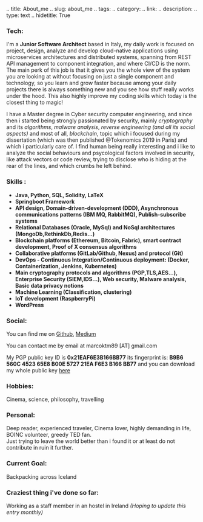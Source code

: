 
.. title: About_me
.. slug: about_me
.. tags:
.. category:
.. link:
.. description:
.. type: text
.. hidetitle: True


### __Tech__:
I'm a __Junior Software Architect__ based in Italy, my daily work is focused on project, design, analyze and develop cloud-native applications using  microservices architectures and distributed systems, spanning from REST API management to component integration, and where CI/CD is the norm. The main perk of this job is that it gives you the whole view of the system you are looking at without focusing on just a single component and technology, so you learn and grow faster because among your daily projects there is always something new and you see how stuff really works under the hood. This also highly improve my coding skills which today is the closest thing to magic!
</br>

I have a Master degree in Cyber security computer engineering, and since then i started being strongly passionated by security, mainly _cryptography_ and its _algorithms_, _malware analysis_, _reverse engineering (and all its social aspects)_  and most of all, _blockchain_, topic which i focused during my dissertation (which was then published @Tokenomics 2019 in Paris) and which i  particularly care of. I find human being really interesting and i like to analyze the social behaviours and psycological factors involved in security, like attack vectors or code review, trying to disclose who is hiding at the rear of the lines, and which crumbs he left behind.

### __Skills__ :</br>

<!-- dividerlo in my stack for work e my personal projects, working in progress stack ? -->
* __Java, Python, SQL, Solidity,  LaTeX__
* __Springboot Framework__
* __API design, Domain-driven-development (DDD), Asynchronous communications patterns (IBM MQ, RabbitMQ), Publish-subscribe systems__
* __Relational Databases (Oracle, MySql) and NoSql architectures (MongoDb,RethinkDb,Redis...)__
* __Blockchain platforms (Ethereum, Bitcoin, Fabric), smart contract development, Proof of X consensus algorithms__
* __Collaborative platforms (GitLab/Github, Nexus) and protocol (Git)__
* __DevOps - Continuous Integration/Continuous deployment: (Docker, Containerization, Jenkins, Kubernetes)__
* __Main cryptography protocols and algorithms (PGP,TLS,AES...), Enterprise Security (SIEM,IDS...), Web security, Malware analysis, Basic data privacy notions__
* __Machine Learning (Classification, clustering)__
* __IoT development (RaspberryPi)__
* __WordPress__



<!--

## __Projects__:
## RethinkDb: Loaded the Yelp! open dataset on several distributed machines leveraging horizontal sharding and practicing on ACK severity, replication and backup settings trying to stress the architecture. Dataset has been queried with complex queries.
## Ethereum: Designed and implemented an Ethereum architecture for tracking digital evidences at a national level
-->
### __Social__:

You can find me on [Github](https://github.com/casinesque), [Medium](https://medium.com/@casinesque) <!--and [Linkedin](https://linkedin.com/in/marcocasini21)-->

You can contact me by email at marcoktm89 [AT] gmail.com

My PGP public key ID is __0x21EAF6E3B166BB77__  its fingerprint is: __B9B6 560C 4523 65E8 B00E 5727 21EA F6E3 B166 BB77__ and you can download my whole public key <a href="https://www.casinesque.me/(0x21EAF6E3B166BB77)pub.asc" title="Here">here</a>

### __Hobbies__:
Cinema, science, philosophy, travelling


### __Personal__:
Deep reader, experienced traveler, Cinema lover, highly demanding in life, BOINC volunteer, greedy TED fan.<br> Just trying to leave the world better than i found it or at least do not contribute in ruin it further.

### __Current Goal__:
Backpacking across Iceland

### __Craziest thing i've done so far__:
Working as a staff member in an hostel in Ireland _(Hoping to update this entry monthly)_
